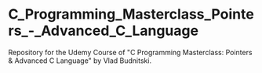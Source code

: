 # C_Programming_Masterclass_Pointers_-_Advanced_C_Language

Repository for the Udemy Course of "C Programming Masterclass: Pointers & Advanced C Language" by Vlad Budnitski.
